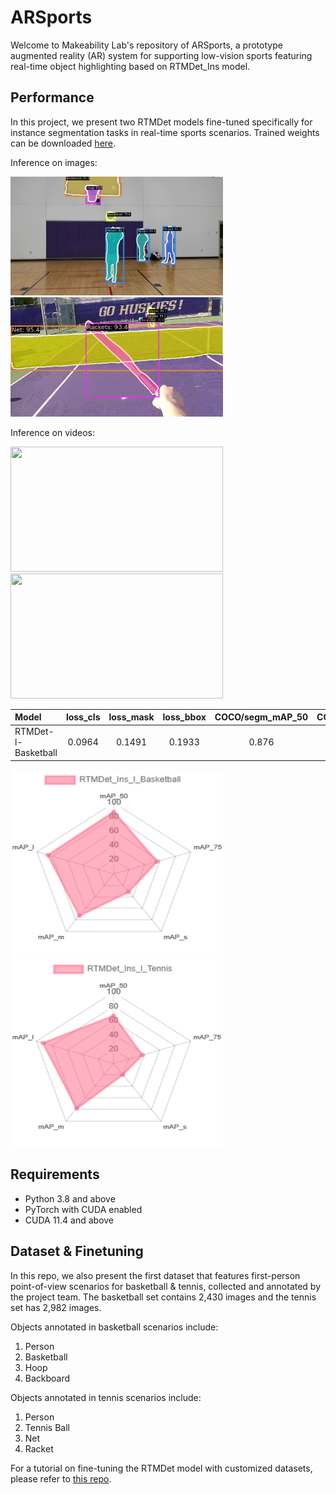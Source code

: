 # ARSports

Welcome to Makeability Lab's repository of ARSports, a prototype augmented reality (AR) system for supporting low-vision sports featuring real-time object highlighting based on RTMDet_Ins model. 

## Performance

In this project, we present two RTMDet models fine-tuned specifically for instance segmentation tasks in real-time sports scenarios. Trained weights can be downloaded [here]().

Inference on images:
<p align="left">
    <img src="demo/image_basketball.png" width=340px/>
    <img src="demo/image_tennis.png" width=340px/>
</p>

Inference on videos:
<p align="left">
    <img src="demo/test_lvb_l.gif" width=340px height=200px/>
    <img src="demo/test_lvt_l.gif" width=340px height=200px/>
</p>

| Model     | loss_cls | loss_mask | loss_bbox | COCO/segm_mAP_50 | COCO/segm_mAP_75 | COCO/segm_mAP_s | COCO/segm_mAP_m | COCO/segm_mAP_l |
|:----------|:------------:|:----------:|:-------------------------:|:----------------------:|:-----------------------------------------------:|:--------------------------------------------------:|:----------:|:----------:|
| RTMDet-l-Basketball |   0.0964   |    0.1491     |             0.1933             |          0.876          |                      0.569                      |                       0.316                        |     0.733      |     0.866      |  

<p align="left">
    <img src="demo/radar_b.png" width=340px height=300px/>
    <img src="demo/radar_t.png" width=340px height=300px/>
</p>


## Requirements
* Python 3.8 and above
* PyTorch with CUDA enabled
* CUDA 11.4 and above


## Dataset & Finetuning

In this repo, we also present the first dataset that features first-person point-of-view scenarios for basketball & tennis, collected and annotated by the project team. The basketball set contains 2,430 images and the tennis set has 2,982 images.

Objects annotated in basketball scenarios include:
1. Person
2. Basketball
3. Hoop
4. Backboard

Objects annotated in tennis scenarios include:
1. Person
2. Tennis Ball
3. Net
4. Racket


For a tutorial on fine-tuning the RTMDet model with customized datasets, please refer to [this repo](https://github.com/makeabilitylab/mmdet-fine-tuning).
